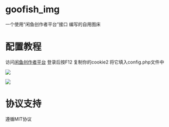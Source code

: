 # goofish_img

一个使用“闲鱼创作者平台”接口 编写的自用图床



# 配置教程

访问[闲鱼创作者平台](https://author.goofish.com/#/) 登录后按F12 复制你的cookie2 将它填入config.php文件中

![](C:\Users\a\AppData\Roaming\marktext\images\2025-10-18-02-15-58-765bbd04aaeabff92ffa85a084df9bcc.png)

![](C:\Users\a\AppData\Roaming\marktext\images\2025-10-18-02-16-14-26635f5595b46d20e07e342874006283.png)

# 

# 协议支持

遵循MIT协议
